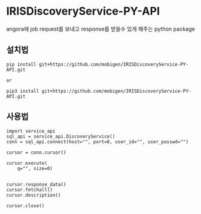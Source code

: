 # IRISDiscoveryService-PY-API
angora에 job request를 보내고 response를 받을수 있게 해주는 python package

## 설치법
```
pip install git+https://github.com/mobigen/IRISDiscoveryService-PY-API.git

or

pip3 install git+https://github.com/mobigen/IRISDiscoveryService-PY-API.git
```

## 사용법
```
import service_api
sql_api = service_api.DiscoveryService()
conn = sql_api.connect(host="", port=0, user_id="", user_passwd="")

cursor = conn.cursor()

cursor.execute(
    q="", size=0)


cursor.response_data()
cursor.fetchall()
cursor.description()

cursor.close()
```
